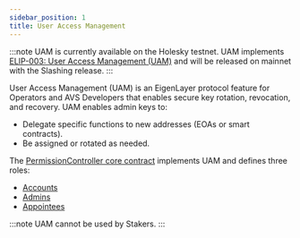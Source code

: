 ```yaml
---
sidebar_position: 1
title: User Access Management
---
```


:::note
UAM is currently available on the Holesky testnet. UAM implements [ELIP-003: User Access Management (UAM)](https://github.com/eigenfoundation/ELIPs/blob/main/ELIPs/ELIP-003.md) and will be released on
mainnet with the Slashing release.
:::

User Access Management (UAM) is an EigenLayer protocol feature for Operators and AVS Developers that enables secure key rotation,
revocation, and recovery. UAM enables admin keys to:
* Delegate specific functions to new addresses (EOAs or smart contracts).
* Be assigned or rotated as needed.

The [PermissionController core contract](https://github.com/Layr-Labs/eigenlayer-contracts/blob/dev/docs/permissions/PermissionController.md) implements UAM and defines three roles:
* [Accounts](uam-accounts.md)
* [Admins](uam-admins.md)
* [Appointees](uam-appointees.md)

:::note
UAM cannot be used by Stakers.
:::